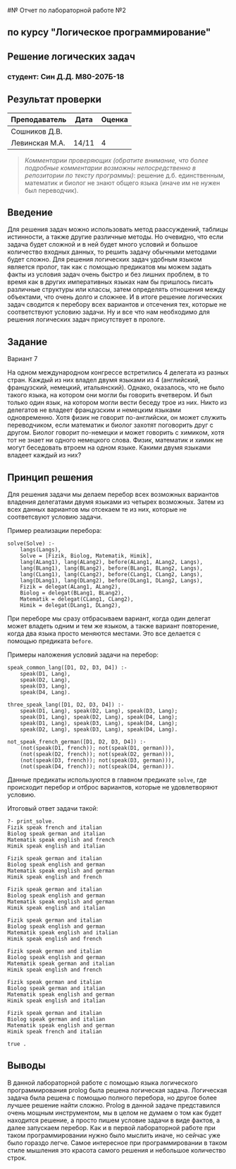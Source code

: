 #№ Отчет по лабораторной работе №2
## по курсу "Логическое программирование"

## Решение логических задач

### студент: Cин Д.Д. М80-207Б-18

## Результат проверки

| Преподаватель     | Дата         |  Оценка       |
|-------------------|--------------|---------------|
| Сошников Д.В. |              |               |
| Левинская М.А.|    14/11     |     4         |

> *Комментарии проверяющих (обратите внимание, что более подробные комментарии возможны непосредственно в репозитории по тексту программы)*: решение д.б. единственным, математик и биолог не знают общего языка (иначе им не нужен был переводчик).


## Введение

Для решения задач можно использовать метод раассуждений, таблицы истинности, а также другие различные методы. Но очевидно, что если задача будет сложной и в ней будет много условий и большое количество входных данных, то решить задачу обычными методами будет сложно. Для решения логических задач удобным языком является пролог, так как с помощью предикатов мы можем задать факты из условия задач очень быстро и без лишних проблем, в то время как в других императивных языках нам бы пришлось писать различные структуры или классы, затем определять отношения между объектами, что очень долго и сложнее. И в итоге решение логических задач сводится к перебору всех вариантов и отсечения тех, которые не соответствуют условию задачи. Ну и все что нам необходимо для решения логических задач присутствует в прологе.

## Задание
Вариант 7

На одном международном конгрессе встретились 4 делегата из разных стран. Каждый из них владел двумя языками из 4 (английский, французский, немецкий, итальянский). Однако, оказалось, что не было такого языка, на котором они могли бы говорить вчетвером. И был только один язык, на котором могли вести беседу трое из них. Никто из делегатов не владеет французским и немецким языками одновременно. Хотя физик не говорит по-английски, он может служить переводчиком, если математик и биолог захотят поговорить друг с другом. Биолог говорит по-немецки и может говорить с химиком, хотя тот не знает ни одного немецкого слова. Физик, математик и химик не могут беседовать втроем на одном языке. Какими двумя языками владеет каждый из них?

## Принцип решения

Для решения задачи мы делаем перебор всех возможных вариантов владения делегатами двумя языками из четырех возможных. Затем из всех данных вариантов мы отсекаем те из них, которые не соответсвуют условию задачи.

Пример реализации перебора:

```
solve(Solve) :-
	langs(Langs),
	Solve = [Fizik, Biolog, Matematik, Himik],
	lang(ALang1), lang(ALang2), before(ALang1, ALang2, Langs),
	lang(BLang1), lang(BLang2), before(BLang1, BLang2, Langs),
	lang(CLang1), lang(CLang2), before(CLang1, CLang2, Langs),
	lang(DLang1), lang(DLang2), before(DLang1, DLang2, Langs),
	Fizik = delegat(ALang1, ALang2),
	Biolog = delegat(BLang1, BLang2),
	Matematik = delegat(CLang1, CLang2),
	Himik = delegat(DLang1, DLang2),
```

При переборе мы сразу отбрасываем вариант, когда один делегат может владеть одним и тем же языком, а также вариант повторение, когда два языка просто меняются местами. Это все делается с помощью предиката `before`.

Примеры наложения условий задачи на перебор:
```
speak_common_lang([D1, D2, D3, D4]) :-
	speak(D1, Lang),
	speak(D2, Lang),
	speak(D3, Lang),
	speak(D4, Lang).

three_speak_lang([D1, D2, D3, D4]) :-
	speak(D1, Lang), speak(D2, Lang), speak(D3, Lang);
	speak(D1, Lang), speak(D2, Lang), speak(D4, Lang);
	speak(D1, Lang), speak(D3, Lang), speak(D4, Lang);
	speak(D2, Lang), speak(D3, Lang), speak(D4, Lang).

not_speak_french_german([D1, D2, D3, D4]) :-
	(not(speak(D1, french)); not(speak(D1, german))),
	(not(speak(D2, french)); not(speak(D2, german))),
	(not(speak(D3, french)); not(speak(D3, german))),
	(not(speak(D4, french)); not(speak(D4, german))).
```
Данные предикаты используются в главном предикате `solve`, где происходит перебор и отброс вариантов, которые не удовлетворяют условию.

Итоговый ответ задачи такой:
```
?- print_solve.
Fizik speak french and italian
Biolog speak german and italian
Matematik speak english and french
Himik speak english and italian

Fizik speak german and italian
Biolog speak english and german
Matematik speak english and german
Himik speak english and french

Fizik speak german and italian
Biolog speak english and german
Matematik speak english and german
Himik speak english and italian

Fizik speak german and italian
Biolog speak english and german
Matematik speak english and italian
Himik speak english and french

Fizik speak german and italian
Biolog speak english and german
Matematik speak german and italian
Himik speak english and french

Fizik speak german and italian
Biolog speak german and italian
Matematik speak english and german
Himik speak english and italian

Fizik speak german and italian
Biolog speak german and italian
Matematik speak english and german
Himik speak french and italian

true .
```
## Выводы
В данной лабораторной работе с помощью языка логического программирования prolog была решена логическая задача. Логическая задача была решена с помощью полного перебора, но другое более лучшее решение найти сложно. Prolog в данной задаче представился очень мощным инструментом, мы в целом не думаем о том как будет находится решение, а просто пишем условие задачи в виде фактов, а далее запускаем перебор. Как и в первой лабораторной работе при таком программировании нужно было мыслить иначе, но сейчас уже было гораздо легче. Самое интересное при программировании в таком стиле мышления это красота самого решения и небольшое количество строк.
